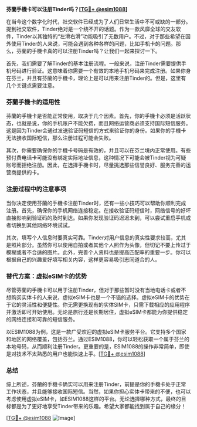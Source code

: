 **芬蘭手機卡可以注册Tinder吗？[[TG💪+ @esim1088](https://t.me/s/esim1088)]**

在当今这个数字化时代，社交软件已经成为了人们日常生活中不可或缺的一部分。提到社交软件，Tinder绝对是一个绕不开的话题。作为一款风靡全球的交友软件，Tinder以其独特的“左滑右滑”功能吸引了无数用户。不过，对于那些希望在国外使用Tinder的人来说，可能会遇到各种各样的问题，比如手机卡的问题。那么，芬蘭的手機卡真的可以注册Tinder吗？让我们一起来探讨一下。

首先，我们需要了解Tinder的基本注册流程。一般来说，注册Tinder需要提供手机号码进行验证。这意味着你需要一个有效的本地手机号码来完成注册。如果你身在芬兰，并且有芬蘭的手機卡，理论上是可以用来注册Tinder的。但是，这里有几个关键点需要注意。

### 芬蘭手機卡的适用性

芬蘭的手機卡是否能正常使用，取决于几个因素。首先，你的手機卡必须是活跃状态，也就是说，你的手机账户不能欠费，而且网络运营商必须支持国际短信服务。这是因为Tinder会通过发送验证码短信的方式来验证你的身份。如果你的手機卡无法接收国际短信，那么注册过程可能会失败。

其次，你需要确保你的手機卡号码是有效的，并且可以在芬兰境内正常使用。有些预付费电话卡可能没有绑定实际地址信息，这种情况下可能会被Tinder视为可疑账号而拒绝注册。因此，在选择手機卡时，尽量挑选那些信誉良好、服务完善的运营商提供的卡。

### 注册过程中的注意事项

当你决定使用芬蘭的手機卡注册Tinder时，还有一些小技巧可以帮助你顺利完成注册。首先，确保你的手机网络连接稳定。在接收验证码短信时，网络信号的好坏直接影响到验证码的及时到达。如果你发现验证码迟迟未到，可以尝试重启手机或者切换到其他网络环境试试。

其次，填写个人信息时要真实可靠。Tinder对用户信息的真实性要求较高，尤其是照片部分。虽然你可以使用自拍或者其他个人照作为头像，但切记不要上传过于模糊或者不合适的图片。此外，完善个人资料也是提高匹配率的重要一步。你可以根据自己的兴趣爱好填写相关内容，这样更容易吸引志同道合的人。

### 替代方案：虚拟eSIM卡的优势

尽管芬蘭的手機卡可以用于注册Tinder，但对于那些暂时没有当地电话卡或者不想购买实体卡的人来说，虚拟eSIM卡也是一个不错的选择。虚拟eSIM卡的优势在于它的灵活性和便捷性。你无需更换现有的实体SIM卡，只需下载相应的应用程序并激活即可开始使用。无论是旅行还是长期居住，虚拟eSIM卡都能为你提供稳定的网络连接和可靠的短信服务。

以ESIM1088为例，这是一款广受欢迎的虚拟eSIM卡服务平台。它支持多个国家和地区的网络覆盖，包括芬兰。通过ESIM1088，你可以轻松获取一个属于芬兰的本地号码，从而顺利注册Tinder。更重要的是，ESIM1088的操作非常简单，即使是对技术不太熟悉的用户也能快速上手。[[TG💪+ @esim1088](https://t.me/s/esim1088)]

### 总结

综上所述，芬蘭的手機卡确实可以用来注册Tinder，前提是你的手機卡处于正常工作状态，并且能够接收国际短信。当然，如果你担心实体卡带来的不便，也可以考虑使用虚拟eSIM卡，如ESIM1088这样的平台。无论选择哪种方式，最终的目标都是为了更好地享受Tinder带来的乐趣。希望大家都能找到属于自己的缘分！

[[TG💪+ @esim1088](https://t.me/s/esim1088) ![Image](https://i.postimg.cc/4NQfJmqS/Snipaste-2025-05-13-00-14-12.png)]